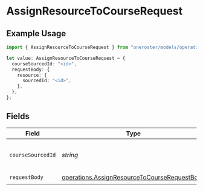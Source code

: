 # AssignResourceToCourseRequest

## Example Usage

```typescript
import { AssignResourceToCourseRequest } from "oneroster/models/operations";

let value: AssignResourceToCourseRequest = {
  courseSourcedId: "<id>",
  requestBody: {
    resource: {
      sourcedId: "<id>",
    },
  },
};
```

## Fields

| Field                                                                                                        | Type                                                                                                         | Required                                                                                                     | Description                                                                                                  |
| ------------------------------------------------------------------------------------------------------------ | ------------------------------------------------------------------------------------------------------------ | ------------------------------------------------------------------------------------------------------------ | ------------------------------------------------------------------------------------------------------------ |
| `courseSourcedId`                                                                                            | *string*                                                                                                     | :heavy_check_mark:                                                                                           | The sourcedId of the course                                                                                  |
| `requestBody`                                                                                                | [operations.AssignResourceToCourseRequestBody](../../models/operations/assignresourcetocourserequestbody.md) | :heavy_check_mark:                                                                                           | N/A                                                                                                          |